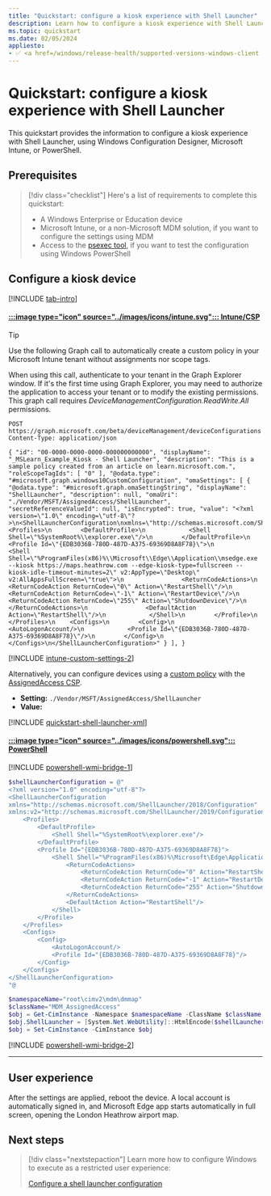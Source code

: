 ```yaml
---
title: "Quickstart: configure a kiosk experience with Shell Launcher"
description: Learn how to configure a kiosk experience with Shell Launcher, using Windows Configuration Designer, Microsoft Intune, or PowerShell.
ms.topic: quickstart
ms.date: 02/05/2024
appliesto:
- ✅ <a href=/windows/release-health/supported-versions-windows-client target=_blank>Windows 11</a>
---
```


# Quickstart: configure a kiosk experience with Shell Launcher

This quickstart provides the information to configure a kiosk experience with Shell Launcher, using Windows Configuration Designer, Microsoft Intune, or PowerShell.

## Prerequisites

>[!div class="checklist"]
>Here's a list of requirements to complete this quickstart:
>
>- A Windows Enterprise or Education device
>- Microsoft Intune, or a non-Microsoft MDM solution, if you want to configure the settings using MDM
>- Access to the [psexec tool](/sysinternals/downloads/psexec), if you want to test the configuration using Windows PowerShell

## Configure a kiosk device

[!INCLUDE [tab-intro](../../../includes/configure/tab-intro.md)]

#### [:::image type="icon" source="../images/icons/intune.svg"::: **Intune/CSP**](#tab/intune)

> [!TIP]
> Use the following Graph call to automatically create a custom policy in your Microsoft Intune tenant without assignments nor scope tags.
>
> When using this call, authenticate to your tenant in the Graph Explorer window. If it's the first time using Graph Explorer, you may need to authorize the application to access your tenant or to modify the existing permissions. This graph call requires *DeviceManagementConfiguration.ReadWrite.All* permissions.

```msgraph-interactive
POST https://graph.microsoft.com/beta/deviceManagement/deviceConfigurations
Content-Type: application/json

{ "id": "00-0000-0000-0000-000000000000", "displayName": "_MSLearn_Example_Kiosk - Shell Launcher", "description": "This is a sample policy created from an article on learn.microsoft.com.", "roleScopeTagIds": [ "0" ], "@odata.type": "#microsoft.graph.windows10CustomConfiguration", "omaSettings": [ { "@odata.type": "#microsoft.graph.omaSettingString", "displayName": "ShellLauncher", "description": null, "omaUri": "./Vendor/MSFT/AssignedAccess/ShellLauncher", "secretReferenceValueId": null, "isEncrypted": true, "value": "<?xml version=\"1.0\" encoding=\"utf-8\"?>\n<ShellLauncherConfiguration\nxmlns=\"http://schemas.microsoft.com/ShellLauncher/2018/Configuration\"\nxmlns:v2=\"http://schemas.microsoft.com/ShellLauncher/2019/Configuration\">\n    <Profiles>\n        <DefaultProfile>\n            <Shell Shell=\"%SystemRoot%\\explorer.exe\"/>\n        </DefaultProfile>\n        <Profile Id=\"{EDB3036B-780D-487D-A375-69369D8A8F78}\">\n            <Shell Shell=\"%ProgramFiles(x86)%\\Microsoft\\Edge\\Application\\msedge.exe --kiosk https://maps.heathrow.com --edge-kiosk-type=fullscreen --kiosk-idle-timeout-minutes=2\" v2:AppType=\"Desktop\" v2:AllAppsFullScreen=\"true\">\n                <ReturnCodeActions>\n                    <ReturnCodeAction ReturnCode=\"0\" Action=\"RestartShell\"/>\n                    <ReturnCodeAction ReturnCode=\"-1\" Action=\"RestartDevice\"/>\n                    <ReturnCodeAction ReturnCode=\"255\" Action=\"ShutdownDevice\"/>\n                </ReturnCodeActions>\n                <DefaultAction Action=\"RestartShell\"/>\n            </Shell>\n        </Profile>\n    </Profiles>\n    <Configs>\n        <Config>\n            <AutoLogonAccount/>\n            <Profile Id=\"{EDB3036B-780D-487D-A375-69369D8A8F78}\"/>\n        </Config>\n    </Configs>\n</ShellLauncherConfiguration>" } ], }
```

[!INCLUDE [intune-custom-settings-2](../../../includes/configure/intune-custom-settings-2.md)]

Alternatively, you can configure devices using a [custom policy][MEM-1] with the [AssignedAccess CSP][WIN-3].

- **Setting:** `./Vendor/MSFT/AssignedAccess/ShellLauncher`
- **Value:**

[!INCLUDE [quickstart-shell-launcher-xml](includes/quickstart-shell-launcher-xml.md)]

#### [:::image type="icon" source="../images/icons/powershell.svg"::: **PowerShell**](#tab/ps)

[!INCLUDE [powershell-wmi-bridge-1](../../../includes/configure/powershell-wmi-bridge-1.md)]

```PowerShell
$shellLauncherConfiguration = @"
<?xml version="1.0" encoding="utf-8"?>
<ShellLauncherConfiguration
xmlns="http://schemas.microsoft.com/ShellLauncher/2018/Configuration"
xmlns:v2="http://schemas.microsoft.com/ShellLauncher/2019/Configuration">
    <Profiles>
        <DefaultProfile>
            <Shell Shell="%SystemRoot%\explorer.exe"/>
        </DefaultProfile>
        <Profile Id="{EDB3036B-780D-487D-A375-69369D8A8F78}">
            <Shell Shell="%ProgramFiles(x86)%\Microsoft\Edge\Application\msedge.exe --kiosk https://maps.heathrow.com --edge-kiosk-type=fullscreen --kiosk-idle-timeout-minutes=2" v2:AppType="Desktop" v2:AllAppsFullScreen="true">
                <ReturnCodeActions>
                    <ReturnCodeAction ReturnCode="0" Action="RestartShell"/>
                    <ReturnCodeAction ReturnCode="-1" Action="RestartDevice"/>
                    <ReturnCodeAction ReturnCode="255" Action="ShutdownDevice"/>
                </ReturnCodeActions>
                <DefaultAction Action="RestartShell"/>
            </Shell>
        </Profile>
    </Profiles>
    <Configs>
        <Config>
            <AutoLogonAccount/>
            <Profile Id="{EDB3036B-780D-487D-A375-69369D8A8F78}"/>
        </Config>
    </Configs>
</ShellLauncherConfiguration>
"@

$namespaceName="root\cimv2\mdm\dmmap"
$className="MDM_AssignedAccess"
$obj = Get-CimInstance -Namespace $namespaceName -ClassName $className
$obj.ShellLauncher = [System.Net.WebUtility]::HtmlEncode($shellLauncherConfiguration)
$obj = Set-CimInstance -CimInstance $obj


```

[!INCLUDE [powershell-wmi-bridge-2](../../../includes/configure/powershell-wmi-bridge-2.md)]

---

## User experience

After the settings are applied, reboot the device. A local account is automatically signed in, and Microsoft Edge app starts automatically in full screen, opening the London Heathrow airport map.

## Next steps

> [!div class="nextstepaction"]
> Learn more how to configure Windows to execute as a restricted user experience:
>
> [Configure a shell launcher configuration](create-shell-launcher-configuration.md)

<!--links-->

[WIN-3]: /windows/client-management/mdm/assignedaccess-csp
[MEM-1]: /mem/intune/configuration/custom-settings-windows-10
